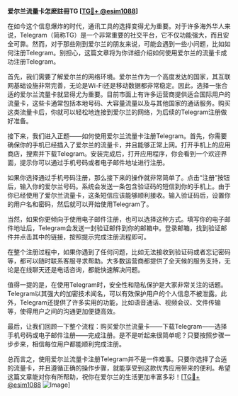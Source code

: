 **爱尔兰流量卡怎麽註冊TG [[TG💪+ @esim1088](https://t.me/s/esim1088)]**

在如今这个信息爆炸的时代，通讯工具的选择变得尤为重要。对于许多海外华人来说，Telegram（简称TG）是一个非常重要的社交平台，它不仅功能强大，而且安全可靠。然而，对于那些刚到爱尔兰的朋友来说，可能会遇到一些小问题，比如如何注册Telegram。别担心，这篇文章将为你详细介绍如何使用爱尔兰的流量卡成功注册Telegram。

首先，我们需要了解爱尔兰的网络环境。爱尔兰作为一个高度发达的国家，其互联网基础设施非常完善，无论是Wi-Fi还是移动数据都非常稳定。因此，选择一张合适的爱尔兰流量卡就显得尤为重要。目前市面上有许多运营商提供适合国际用户的流量卡，这些卡通常包括本地号码、大容量流量以及与其他国家的通话服务。购买这类流量卡后，你就可以轻松地连接到爱尔兰的网络，为后续的Telegram注册做好准备。

接下来，我们进入正题——如何使用爱尔兰流量卡注册Telegram。首先，你需要确保你的手机已经插入了爱尔兰的流量卡，并且能够正常上网。打开手机上的应用商店，搜索并下载Telegram。安装完成后，打开应用程序，你会看到一个欢迎界面，提示你可以通过手机号码或者电子邮件地址进行注册。

如果你选择通过手机号码注册，那么接下来的操作就非常简单了。点击“注册”按钮后，输入你的爱尔兰号码。系统会发送一条包含验证码的短信到你的手机上。由于你已经使用了爱尔兰流量卡，这条短信应该能够顺利接收。输入验证码后，设置你的用户名和密码，然后就可以开始使用Telegram了。

当然，如果你更倾向于使用电子邮件注册，也可以选择这种方式。填写你的电子邮件地址后，Telegram会发送一封验证邮件到你的邮箱中。登录邮箱，找到验证邮件并点击其中的链接，按照提示完成注册流程即可。

在整个注册过程中，如果你遇到了任何问题，比如无法接收到验证码或者忘记密码等，都可以随时联系客服寻求帮助。大多数运营商都提供了全天候的服务支持，无论是在线聊天还是电话咨询，都能快速解决问题。

值得一提的是，在使用Telegram时，安全性和隐私保护是大家非常关注的话题。Telegram以其强大的加密技术闻名，可以有效保护用户的个人信息不被泄露。此外，Telegram还提供了许多实用的功能，比如语音通话、视频会议、文件传输等，使得用户之间的沟通更加便捷高效。

最后，让我们回顾一下整个流程：购买爱尔兰流量卡——下载Telegram——选择手机号码或电子邮件注册——完成注册。是不是听起来很简单呢？只要按照步骤一步步来，相信每位用户都能顺利完成注册。

总而言之，使用爱尔兰流量卡注册Telegram并不是一件难事。只要你选择了合适的流量卡，并且遵循正确的操作步骤，就能享受到这款优秀应用带来的便利。希望这篇文章能对你有所帮助，祝你在爱尔兰的生活更加丰富多彩！[[TG💪+ @esim1088](https://t.me/s/esim1088) ![Image](https://i.postimg.cc/4NQfJmqS/Snipaste-2025-05-13-00-14-12.png)]